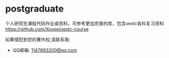 # postgraduate
个人研究生课程代码作业或资料，可参考更加完善的库，包含uestc各科复习资料 https://github.com/Xovee/uestc-course

如果侵犯到您的著作权,请联系我:
+ QQ邮箱: 1147893200@qq.com
